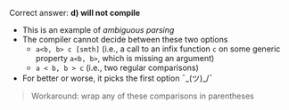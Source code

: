 Correct answer: **d) will not compile**

* This is an example of *ambiguous parsing*
* The compiler cannot decide between these two options
    - `a<b, b> c [smth]` (i.e., a call to an infix function `c`
      on some generic property `a<b, b>`,
      which is missing an argument)
    - `a < b, b > c` (i.e., two regular comparisons)
* For better or worse, it picks the first option ¯\_(ツ)_/¯

> Workaround: wrap any of these comparisons in parentheses
